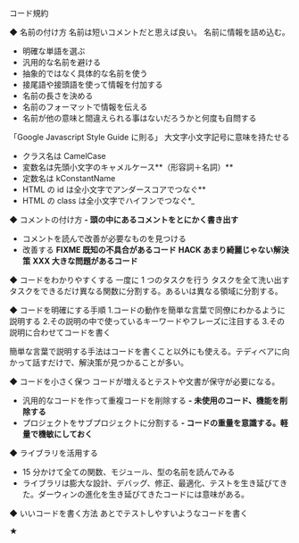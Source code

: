コード規約

◆ 名前の付け方
名前は短いコメントだと思えば良い。
名前に情報を詰め込む。

- 明確な単語を選ぶ
- 汎用的な名前を避ける
- 抽象的ではなく具体的な名前を使う
- 接尾語や接頭語を使って情報を付加する
- 名前の長さを決める
- 名前のフォーマットで情報を伝える
- 名前が他の意味と間違えられる事はないだろうかと何度も自問する

「Google Javascript Style Guide に則る」
大文字小文字記号に意味を持たせる

- クラス名は CamelCase
- 変数名は先頭小文字のキャメルケース**（形容詞＋名詞）**
- 定数名は kConstantName
- HTML の id は全小文字でアンダースコアでつなぐ\*\*
- HTML の class は全小文字でハイフンでつなぐ\*\_

◆ コメントの付け方
**- 頭の中にあるコメントをとにかく書き出す**

- コメントを読んで改善が必要なものを見つける
- 改善する
  **FIXME 既知の不具合があるコード**
  **HACK あまり綺麗じゃない解決策**
  **XXX 大きな問題があるコード**

◆ コードをわかりやすくする
一度に 1 つのタスクを行う
タスクを全て洗い出す
タスクをできるだけ異なる関数に分割する。あるいは異なる領域に分割する。

◆ コードを明確にする手順 1.コードの動作を簡単な言葉で同僚にわかるように説明する 2.その説明の中で使っているキーワードやフレーズに注目する 3.その説明に合わせてコードを書く

簡単な言葉で説明する手法はコードを書くこと以外にも使える。テディベアに向かって話すだけで、解決策が見つかることが多い。

◆ コードを小さく保つ
コードが増えるとテストや文書が保守が必要になる。

- 汎用的なコードを作って重複コードを削除する
  **- 未使用のコード、機能を削除する**
- プロジェクトをサブプロジェクトに分割する
  **- コードの重量を意識する。軽量で機敏にしておく**

◆ ライブラリを活用する

- 15 分かけて全ての関数、モジュール、型の名前を読んでみる
- ライブラリは膨大な設計、デバッグ、修正、最適化、テストを生き延びてきた。ダーウィンの進化を生き延びてきたコードには意味がある。

◆ いいコードを書く方法
あとでテストしやすいようなコードを書く

★
